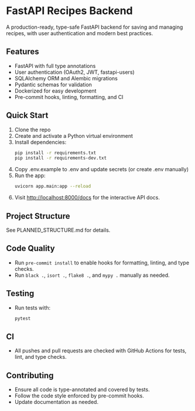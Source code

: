 # FastAPI Recipes Backend

A production-ready, type-safe FastAPI backend for saving and managing recipes, with user authentication and modern best practices.

## Features
- FastAPI with full type annotations
- User authentication (OAuth2, JWT, fastapi-users)
- SQLAlchemy ORM and Alembic migrations
- Pydantic schemas for validation
- Dockerized for easy development
- Pre-commit hooks, linting, formatting, and CI

## Quick Start

1. Clone the repo
2. Create and activate a Python virtual environment
3. Install dependencies:
   ```bash
   pip install -r requirements.txt
   pip install -r requirements-dev.txt
   ```
4. Copy .env.example to .env and update secrets (or create .env manually)
5. Run the app:
   ```bash
   uvicorn app.main:app --reload
   ```
6. Visit [http://localhost:8000/docs](http://localhost:8000/docs) for the interactive API docs.

## Project Structure
See PLANNED_STRUCTURE.md for details.

## Code Quality
- Run `pre-commit install` to enable hooks for formatting, linting, and type checks.
- Run `black .`, `isort .`, `flake8 .`, and `mypy .` manually as needed.

## Testing
- Run tests with:
  ```bash
  pytest
  ```

## CI
- All pushes and pull requests are checked with GitHub Actions for tests, lint, and type checks.

## Contributing
- Ensure all code is type-annotated and covered by tests.
- Follow the code style enforced by pre-commit hooks.
- Update documentation as needed. 